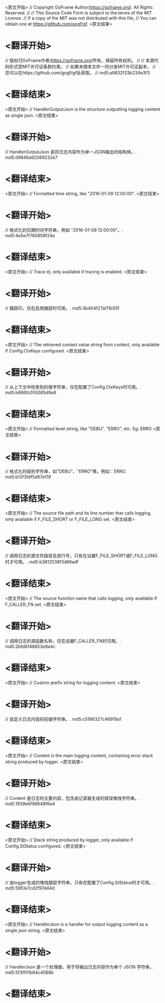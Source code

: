 
<原文开始>
// Copyright GoFrame Author(https://goframe.org). All Rights Reserved.
//
// This Source Code Form is subject to the terms of the MIT License.
// If a copy of the MIT was not distributed with this file,
// You can obtain one at https://github.com/gogf/gf.
<原文结束>

# <翻译开始>
// 版权归GoFrame作者(https://goframe.org)所有。保留所有权利。
//
// 本源代码形式受MIT许可证条款约束。
// 如果未随本文件一同分发MIT许可证副本，
// 您可以在https://github.com/gogf/gf处获取。
// md5:a9832f33b234e3f3
# <翻译结束>


<原文开始>
// HandlerOutputJson is the structure outputting logging content as single json.
<原文结束>

# <翻译开始>
// HandlerOutputJson 是将日志内容作为单一JSON输出的结构体。. md5:d9846a62089232e7
# <翻译结束>


<原文开始>
// Formatted time string, like "2016-01-09 12:00:00".
<原文结束>

# <翻译开始>
// 格式化的日期时间字符串，例如 "2016-01-09 12:00:00"。. md5:4e5e7f760859f24e
# <翻译结束>


<原文开始>
// Trace id, only available if tracing is enabled.
<原文结束>

# <翻译开始>
// 跟踪ID，仅在启用跟踪时可用。. md5:3b404f27a111b55f
# <翻译结束>


<原文开始>
// The retrieved context value string from context, only available if Config.CtxKeys configured.
<原文结束>

# <翻译开始>
// 从上下文中检索到的值字符串，仅在配置了Config.CtxKeys时可用。. md5:b666fc055085d9a9
# <翻译结束>


<原文开始>
// Formatted level string, like "DEBU", "ERRO", etc. Eg: ERRO
<原文结束>

# <翻译开始>
// 格式化的级别字符串，如"DEBU"、"ERRO"等。例如：ERRO. md5:b12f3fdf5d67e119
# <翻译结束>


<原文开始>
// The source file path and its line number that calls logging, only available if F_FILE_SHORT or F_FILE_LONG set.
<原文结束>

# <翻译开始>
// 调用日志的源文件路径及其行号，只有在设置F_FILE_SHORT或F_FILE_LONG时才可用。. md5:b3812538f3d66adf
# <翻译结束>


<原文开始>
// The source function name that calls logging, only available if F_CALLER_FN set.
<原文结束>

# <翻译开始>
// 调用日志的源函数名称，仅在设置F_CALLER_FN时可用。. md5:2bfd8148853e8e4c
# <翻译结束>


<原文开始>
// Custom prefix string for logging content.
<原文结束>

# <翻译开始>
// 自定义日志内容的前缀字符串。. md5:c5186327c46919a1
# <翻译结束>


<原文开始>
// Content is the main logging content, containing error stack string produced by logger.
<原文结束>

# <翻译开始>
// Content 是日志的主要内容，包含由记录器生成的错误堆栈字符串。. md5:1939e6f99648f6e4
# <翻译结束>


<原文开始>
// Stack string produced by logger, only available if Config.StStatus configured.
<原文结束>

# <翻译开始>
// 由logger生成的堆栈跟踪字符串，只有在配置了Config.StStatus时才可用。. md5:5951e7cd2f97d44d
# <翻译结束>


<原文开始>
// HandlerJson is a handler for output logging content as a single json string.
<原文结束>

# <翻译开始>
// HandlerJson 是一个处理器，用于将输出日志内容作为单个 JSON 字符串。. md5:5f3ff01b64c4588b
# <翻译结束>

